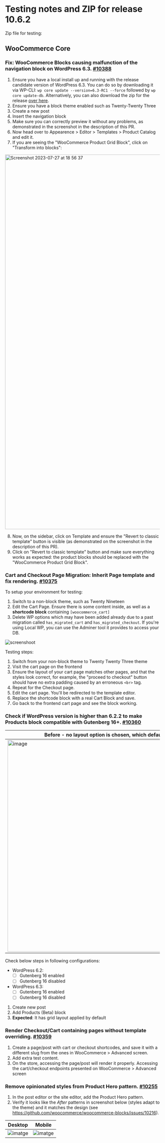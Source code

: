 # Testing notes and ZIP for release 10.6.2

Zip file for testing:


## WooCommerce Core

### Fix: WooCommerce Blocks causing malfunction of the navigation block on WordPress 6.3. [#10388](https://github.com/woocommerce/woocommerce-blocks/pull/10388)

1. Ensure you have a local install up and running with the release candidate version of WordPress 6.3. You can do so by downloading it via WP-CLI: `wp core update --version=6.3-RC1 --force` followed by `wp core update-db`. Alternatively, you can also download the zip for the release [over here](https://wordpress.org/wordpress-6.3-RC1.zip).
2. Ensure you have a block theme enabled such as Twenty-Twenty Three
3. Create a new post
4. Insert the navigation block
5. Make sure you can correctly preview it without any problems, as demonstrated in the screenshot in the description of this PR.
6. Now head over to Appearence > Editor > Templates > Product Catalog and edit it.
7. If you are seeing the "WooCommerce Product Grid Block", click on "Transform into blocks":

<img width="1218" alt="Screenshot 2023-07-27 at 18 56 37" src="https://github.com/woocommerce/woocommerce-blocks/assets/15730971/fb5621ae-af06-47f5-95d5-3bba7f7d648c">

8. Now, on the sidebar, click on Template and ensure the "Revert to classic template" button is visible (as demonstrated on the screenshot in the description of this PR).
9. Click on "Revert to classic template" button and make sure everything works as expected: the product blocks should be replaced with the "WooCommerce Product Grid Block".

### Cart and Checkout Page Migration: Inherit Page template and fix rendering. [#10375](https://github.com/woocommerce/woocommerce-blocks/pull/10375)

To setup your environment for testing:

1. Switch to a non-block theme, such as Twenty Nineteen
2. Edit the Cart Page. Ensure there is some content inside, as well as a **shortcode block** containing `[woocommerce_cart]`
3. Delete WP options which may have been added already due to a past migration called `has_migrated_cart` and `has_migrated_checkout`. If you're using Local WP, you can use the Adminer tool it provides to access your DB.

![screenshoot](https://files.slack.com/files-pri/T024FN1V2-F05JY4WLQ0M/screenshot_2023-07-27_at_13.03.50.png)

Testing steps:

1. Switch from your non-block theme to Twenty Twenty Three theme
2. Visit the cart page on the frontend
3. Ensure the layout of your cart page matches other pages, and that the styles look correct, for example, the "proceed to checkout" button should have no extra padding caused by an erroneous `<br>` tag.
4. Repeat for the Checkout page.
5. Edit the cart page. You'll be redirected to the template editor.
6. Replace the shortcode block with a real Cart Block and save.
7. Go back to the frontend cart page and see the block working.

### Check if WordPress version is higher than 6.2.2 to make Products block compatible with Gutenberg 16+. [#10360](https://github.com/woocommerce/woocommerce-blocks/pull/10360)

| Before - no layout option is chosen, which defaults to list | After  - grid option is chosen by default|
| ------ | ----- |
|   <img width="688" alt="image" src="https://github.com/woocommerce/woocommerce-blocks/assets/20098064/4859c40f-fea7-4fbf-83b8-e2deadf2709b">     |   <img width="688" alt="image" src="https://github.com/woocommerce/woocommerce-blocks/assets/20098064/7c139c5c-1977-460a-afce-cf7489cb9a37">    |

Check below steps in following configurations:

- WordPress 6.2:
    - [ ] Gutenberg 16 enabled
    - [ ] Gutenberg 16 disabled
- WordPress 6.3:
    - [ ] Gutenberg 16 enabled
    - [ ] Gutenberg 16 disabled

1. Create new post
2. Add Products (Beta) block
3. **Expected**: It has grid layout applied by default

### Render Checkout/Cart containing pages without template overriding. [#10359](https://github.com/woocommerce/woocommerce-blocks/pull/10359)

1. Create a page/post with cart or checkout shortcodes, and save it with a different slug from the ones in WooCommerce > Advanced screen.
2. Add extra test content.
3. On the store, accessing the page/post will render it properly. Accessing the cart/checkout endpoints presented on WooCommerce > Advanced screen

### Remove opinionated styles from Product Hero pattern. [#10255](https://github.com/woocommerce/woocommerce-blocks/pull/10255)

1. In the post editor or the site editor, add the Product Hero pattern.
2. Verify it looks like the _After_ patterns in screenshot below (styles adapt to the theme) and it matches the design (see <https://github.com/woocommerce/woocommerce-blocks/issues/10216>).

Desktop | Mobile
--- | ---
![imatge](https://github.com/woocommerce/woocommerce-blocks/assets/3616980/8c320dea-bd0c-4a6c-af10-12121b3784f4) | ![imatge](https://github.com/woocommerce/woocommerce-blocks/assets/3616980/ee00385b-4752-4f5f-b44c-5549f8b2b604)


